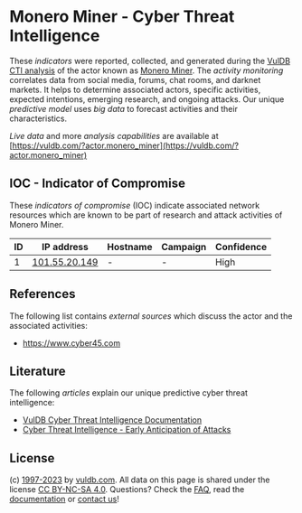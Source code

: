 # Monero Miner - Cyber Threat Intelligence

These _indicators_ were reported, collected, and generated during the [VulDB CTI analysis](https://vuldb.com/?kb.cti) of the actor known as [Monero Miner](https://vuldb.com/?actor.monero_miner). The _activity monitoring_ correlates data from social media, forums, chat rooms, and darknet markets. It helps to determine associated actors, specific activities, expected intentions, emerging research, and ongoing attacks. Our unique _predictive model_ uses _big data_ to forecast activities and their characteristics.

_Live data_ and more _analysis capabilities_ are available at [https://vuldb.com/?actor.monero_miner](https://vuldb.com/?actor.monero_miner)

## IOC - Indicator of Compromise

These _indicators of compromise_ (IOC) indicate associated network resources which are known to be part of research and attack activities of Monero Miner.

ID | IP address | Hostname | Campaign | Confidence
-- | ---------- | -------- | -------- | ----------
1 | [101.55.20.149](https://vuldb.com/?ip.101.55.20.149) | - | - | High

## References

The following list contains _external sources_ which discuss the actor and the associated activities:

* https://www.cyber45.com

## Literature

The following _articles_ explain our unique predictive cyber threat intelligence:

* [VulDB Cyber Threat Intelligence Documentation](https://vuldb.com/?kb.cti)
* [Cyber Threat Intelligence - Early Anticipation of Attacks](https://www.scip.ch/en/?labs.20201022)

## License

(c) [1997-2023](https://vuldb.com/?kb.changelog) by [vuldb.com](https://vuldb.com/?kb.about). All data on this page is shared under the license [CC BY-NC-SA 4.0](https://creativecommons.org/licenses/by-nc-sa/4.0/). Questions? Check the [FAQ](https://vuldb.com/?kb.faq), read the [documentation](https://vuldb.com/?kb) or [contact us](https://vuldb.com/?contact)!

